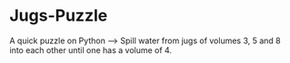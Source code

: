 # Jugs-Puzzle

A quick puzzle on Python --> Spill water from jugs of volumes 3, 5 and 8 into each 
other until one has a volume of 4. 
